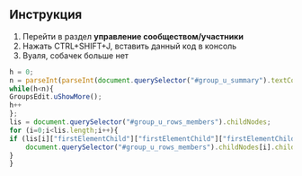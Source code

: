 ## Инструкция
1. Перейти в раздел **управление сообществом/участники**
2. Нажать CTRL+SHIFT+J, вставить данный код в консоль
3. Вуаля, собачек больше нет
```js
h = 0;
n = parseInt(parseInt(document.querySelector("#group_u_summary").textContent)/20);
while(h<n){
GroupsEdit.uShowMore();
h++
};
lis = document.querySelector("#group_u_rows_members").childNodes;
for (i=0;i<lis.length;i++){
if (lis[i]["firstElementChild"]["firstElementChild"]["firstElementChild"].src === "https://vk.com/images/deactivated_100.png"){
    document.querySelector("#group_u_rows_members").childNodes[i].childNodes[3]["firstElementChild"].onclick()
}
}
```
